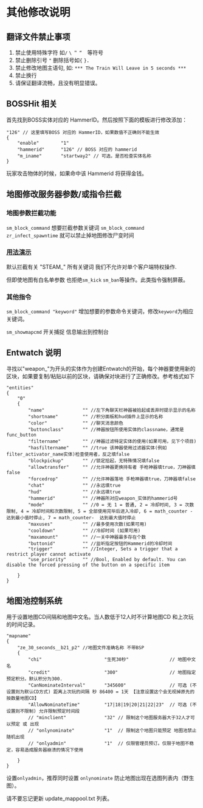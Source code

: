 # 其他修改说明

## 翻译文件禁止事项

1. 禁止使用特殊字符 如`/` `\` `＂` `“`　等符号
2. 禁止删除引号 `"` 删除括号如`{` `}`．
3. 禁止修改地图主语句, 如: `*** The Train Will Leave in 5 seconds ***`
4. 禁止换行
5. 请保证翻译流畅，且没有明显错误。

## BOSSHit 相关

首先找到BOSS实体对应的 HammerID。然后按照下面的模板进行修改添加：

```
"126" // 这里填写BOSS 对应的 HammerID，如果数值不正确则不能生效
{
    "enable"		"1"
    "hammerid"		"126" // BOSS 对应的 hammerid
    "m_iname"		"startway2" // 可选，是否检查实体名称
}
```

玩家攻击物体的时候，如果命中该 Hammerid 将获得金钱。

## 地图修改服务器参数/或指令拦截

### 地图参数拦截功能

`sm_block_command` 想要拦截参数关键词
`sm_block_command zr_infect_spawntime` 就可以禁止掉地图修改尸变时间

### [用法演示](https://github.com/MapTextLang/MapTextLang/blob/master/mapcfg/ze_grau_a03_4f.cfg#L15-L17)

默认拦截有关 "STEAM_" 所有关键词 我们不允许对单个客户端特权操作.

但即使地图有白名单参数 也拒绝`sm_kick` `sm_ban`等操作。此类指令强制屏蔽。

### 其他指令
`sm_block_command "keyword"` 增加想要的参数命令关键词，修改`keyword`为相应关键词。

`sm_showmapcmd` 开关捕捉 信息输出到控制台

## Entwatch 说明
寻找以"weapon_"为开头的实体作为创建Entwatch的开始，每个神器要使用新的区块，如果要复制/粘贴以前的区块，请确保对块进行了正确修改。参考格式如下

```
"entities"
{
    "0"
    {
        "name"              "" //左下角聊天栏神器被拾起或丢弃时提示显示的名称
        "shortname"         "" //积分面板和hud插件上显示的名称
        "color"             "" //聊天消息颜色
        "buttonclass"       "" //神器按钮所使用实体的classname，通常是func_button
        "filtername"        "" //神器过滤特定实体的使用(如果可用，见下个项目)
        "hasfiltername"     "" //true 该神器使用过滤器实体(例如filter_activator_name实体)检查使用者，反之填false
        "blockpickup"       "" //锁定拾起，无特殊情况填false
        "allowtransfer"     "" //允许神器更换持有者 手枪神器填true，刀神器填false
        "forcedrop"         "" //允许神器落地 手枪神器填true，刀神器填false
        "chat"              "" //永远填true
        "hud"               "" //永远填true
        "hammerid"          "" //神器所对应weapon_实体的hammerid号
        "mode"              "" //0 = 无 1 = 普通, 2 = 冷却时间, 3 = 次数限制, 4 = 冷却时间和次数限制, 5 = 全部使用完毕后进入冷却, 6 = math_counter - 达到最小值时停止, 7 = math_counter-  达到最大值时停止
        "maxuses"           "" //最多使用次数(如果可用)
        "cooldown"          "" //冷却时间 (如果可用)
        "maxamount"         "" //一关中神器最多存在个数
        "buttonid"          "" //监听指定按钮的Hammerid的冷却时间
        "trigger"           "" //Integer, Sets a trigger that a restrict player cannot activate
        "use_priority"	    "" //Bool, Enabled by default. You can disable the forced pressing of the button on a specific item 

    }
}
```

## 地图池控制系统

用于设置地图CD间隔和地图中文名。当人数低于12人时不计算地图CD 和上次玩的时间记录。

```
"mapname"
{
	"ze_30_seconds__b21_p2" //地图文件准确名称 不带BSP
	{
		"chi"		                "生死30秒"               // 地图中文名
		"credit"		            "300"                   // 地图指定预定积分。默认积分为300.
		"CanNominateInterval"		"345600"                // 可选 (不设置则为默认CD方式) 距离上次玩的间隔 秒 86400 = 1天 【注意设置这个会无视掉原先的 按数量地图CD】
		"AllowNominateTime"         "17|18|19|20|21|22|23"  // 可选 (不设置则不限制) 允许限制预定时间段
        // "minclient"              "32" // 限制这个地图服务器大于32人才可以预定 或 出现
        // "onlynominate"           "1"  // 限制这个地图只能预定 地图池禁止随机出现
        // "onlyadmin"              "1"  // 仅限管理员预订。仅限于地图不稳定，容易造成服务器崩溃的情况下使用

	}
}
```

设置`onlyadmin`，推荐同时设置 `onlynominate` 防止地图出现在选图列表内（野生图）。

请不要忘记更新 update_mappool.txt 列表。
